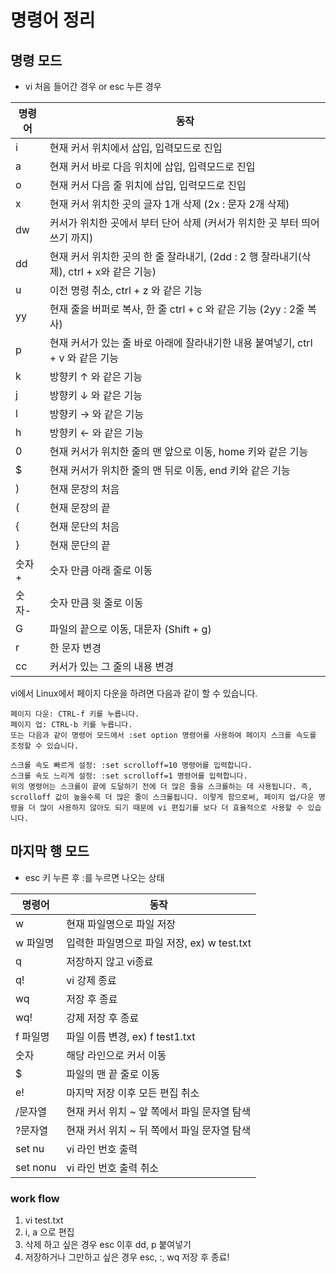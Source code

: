 # 명령어 정리
## 명령 모드
- vi 처음 들어간 경우 or esc 누른 경우

| 명령어 | 동작                                                       |
| --------- | --------------------------------------------------------- |
| i | 현재 커서 위치에서 삽입, 입력모드로 진입 |
| a  | 현재 커서 바로 다음 위치에 삽입, 입력모드로 진입 |
| o  | 현재 커서 다음 줄 위치에 삽입, 입력모드로 진입 |
| x  | 현재 커서 위치한 곳의 글자 1개 삭제 (2x : 문자 2개 삭제) |
| dw | 커서가 위치한 곳에서 부터 단어 삭제 (커서가 위치한 곳 부터 띄어쓰기 까지) |
| dd | 현재 커서 위치한 곳의 한 줄 잘라내기, (2dd : 2 행 잘라내기(삭제), ctrl + x와 같은 기능) |
| u | 이전 명령 취소, ctrl + z 와 같은 기능 |
| yy | 현재 줄을 버퍼로 복사, 한 줄 ctrl + c 와 같은 기능 (2yy : 2줄 복사) |
| p | 현재 커서가 있는 줄 바로 아래에 잘라내기한 내용 붙여넣기, ctrl + v 와 같은 기능 |
| k | 방향키 ↑ 와 같은 기능 |
| j | 방향키 ↓ 와 같은 기능 |
| l | 방향키 → 와 같은 기능 |
| h | 방향키 ← 와 같은 기능 |
| 0 | 현재 커서가 위치한 줄의 맨 앞으로 이동, home 키와 같은 기능 |
| $ | 현재 커서가 위치한 줄의 맨 뒤로 이동, end 키와 같은 기능 |
| ) | 현재 문장의 처음 |
| ( | 현재 문장의 끝 |
| { | 현재 문단의 처음 |
| } | 현재 문단의 끝 |
| 숫자+ | 숫자 만큼 아래 줄로 이동 |
| 숫자- | 숫자 만큼 윗 줄로 이동 |
| G | 파일의 끝으로 이동, 대문자 (Shift + g) |
| r | 한 문자 변경 |
| cc | 커서가 있는 그 줄의 내용 변경 |
vi에서 Linux에서 페이지 다운을 하려면 다음과 같이 할 수 있습니다.
```
페이지 다운: CTRL-f 키를 누릅니다.
페이지 업: CTRL-b 키를 누릅니다.
또는 다음과 같이 명령어 모드에서 :set option 명령어를 사용하여 페이지 스크롤 속도를 조정할 수 있습니다.

스크롤 속도 빠르게 설정: :set scrolloff=10 명령어를 입력합니다.
스크롤 속도 느리게 설정: :set scrolloff=1 명령어를 입력합니다.
위의 명령어는 스크롤이 끝에 도달하기 전에 더 많은 줄을 스크롤하는 데 사용됩니다. 즉, scrolloff 값이 높을수록 더 많은 줄이 스크롤됩니다. 이렇게 함으로써, 페이지 업/다운 명령을 더 많이 사용하지 않아도 되기 때문에 vi 편집기를 보다 더 효율적으로 사용할 수 있습니다.
```
## 마지막 행 모드
- esc 키 누른 후 :를 누르면 나오는 상태

| 명령어 | 동작                                                       |
| --------- | --------------------------------------------------------- |
| w | 현재 파일명으로 파일 저장 |
| w 파일명 | 입력한 파일명으로 파일 저장, ex) w test.txt |
| q | 저장하지 않고 vi종료 |
| q! | vi 강제 종료 |
| wq | 저장 후 종료 |
| wq! | 강제 저장 후 종료 |
| f 파일명 | 파일 이름 변경, ex) f test1.txt |
| 숫자  | 해당 라인으로 커서 이동 |
| $ | 파일의 맨 끝 줄로 이동 |
| e! | 마지막 저장 이후 모든 편집 취소 |
| /문자열 | 현재 커서 위치 ~ 앞 쪽에서 파일 문자열 탐색 | 
| ?문자열 | 현재 커서 위치 ~ 뒤 쪽에서 파일 문자열 탐색 |
| set nu | vi 라인 번호 출력 |
| set nonu | vi 라인 번호 출력 취소 |

### work flow
1. vi test.txt
2. i, a 으로 편집
3. 삭제 하고 싶은 경우 esc 이후 dd, p 붙여넣기
4. 저장하거나 그만하고 싶은 경우 esc, :, wq 저장 후 종료!


